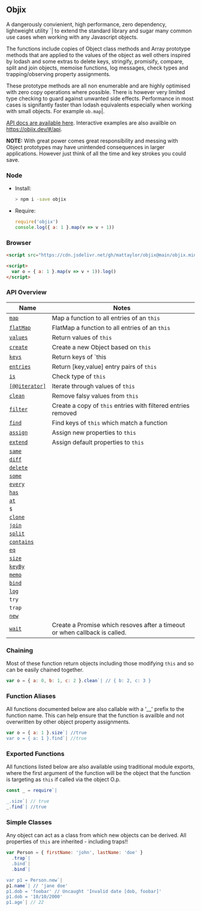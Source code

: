 ## **Objix** <!-- {docsify-ignore} -->

A dangerously convienient, high performance, zero dependency, lightweight utility `| to extend the standard library and sugar many common use cases when working with any Javascript objects.

The functions include copies of Object class methods and Array prototype methods that are applied to the values of the object as well others inspired by lodash and some extras to delete keys, stringify, promisify, compare, split and join objects, memoise functions, log messages, check types and trapping/observing property assignments.

These prototype methods are all non enumerable and are highly optimised with zero copy operations where possible. There is however very limited type checking to guard against unwanted side effects. Performance in most cases is signifantly faster than lodash equivalents especially when working with small objects. For example `ob.map`|.

[API docs are available here](api.md). Interactive examples are also availble on https://objix.dev/#/api.

**NOTE:** With great power comes great responsibility and messing with Object prototypes may have unintended consequences in larger applications. However just think of all the time and key strokes you could save.

### Node

- Install:

  ```bash
  > npm i -save objix
  ```

- Require:

  ```javascript
  require('objix')
  console.log({ a: 1 }.map(v => v + 1))
  ```

### Browser

```html
<script src="https://cdn.jsdelivr.net/gh/mattaylor/objix@main/objix.min.js"></script>

<script>
  var o = { a: 1 }.map(v => v + 1)).log()
</script>
```

### API Overview

| Name                              | Notes                                                                      |
| --------------------------------- | -------------------------------------------------------------------------- |
| [`map`](api.md#map)               | Map a function to all entries of an `this`                                 |
| [`flatMap`](api.md#flatMap)       | FlatMap a function to all entries of an `this`                             |
| [`values`](api.md#values)         | Return values of `this`                                                    |
| [`create`](api.md#create)         | Create a new Object based on `this`                                        |
| [`keys`](api.md#keys)             | Return keys of `this                                                       |
| [`entries`](api.md#entries)       | Return [key,value] entry pairs of `this`                                   |
| [`is`](api.md#is)                 | Check type of `this`                                                       |
| [`[@@iterator]`](api.md#iterator) | Iterate through values of `this`                                           |
| [`clean`](api.md#clean)           | Remove falsy values from `this`                                            |
| [`filter`](api.md#filter)         | Create a copy of `this` entries with filtered entries removed              |
| [`find`](api.md#find)             | Find keys of `this` which match a function                                 |
| [`assign`](api.md#assign)         | Assign new properties to `this`                                            |
| [`extend`](api.md#extend)         | Assign default properties to `this`                                        |
| [`same`](api.md#same)             |
| [`diff`](api.md#diff)             |
| [`delete`](api.md#delete)         |
| [`some`](api.md#some)             |
| [`every`](api.md#every)           |
| [`has`](api.md#has)               |
| [`at`](api.md#at)                 |
| `$`                               |
| [`clone`](api.md#clone)           |
| [`join`](api.md#join)             |
| [`split`](api.md#split)           |
| [`contains`](api.md#contains)     |
| [`eq`](api.md#eq)                 |
| [`size`](api.md#size)             |
| [`keyBy`](api.md#keyBy)           |
| [`memo`](api.md#memo)             |
| [`bind`](api.md#bind)             |
| [`log`](api.md#log)               |
| `try`                             |
| `trap`                            |
| [`new`](api.md#new)               |
| [`wait`](api.md#wait)             | Create a Promise which resoves after a timeout or when callback is called. |

### Chaining

Most of these function return objects including those modifying `this` and so can be easily chained together.

<div data-runkit>

```javascript
var o = { a: 0, b: 1, c: 2 }.clean`| // { b: 2, c: 3 }
```

</div>

### Function Aliases

All functions documented below are also callable with a '\_\_' prefix to the function name.
This can help ensure that the function is availble and not overwritten by other object property assignments.

```javascript
var o = { a: 1 }.size`| //true
var o = { a: 1 }.find`| //true
```

### Exported Functions

All functions listed below are also available using traditional module exports, where the first argument of the function will be the object that the function is targeting as `this` if called via the object O.p.

```javascript
const _ = require`|

_.size`| // true
_.find`| //true
```

### Simple Classes

Any object can act as a class from which new objects can be derived. All properties of `this` are inherited - including traps!!

<div data-runkit>

```javascript
var Person = { firstName: 'john', lastName: 'doe' }
  .trap`|
  .bind`|
  .bind`|

var p1 = Person.new`|
p1.name`| // 'jane doe'
p1.dob = 'foobar' // Uncaught 'Invalid date [dob, foobar]'
p1.dob = '10/10/2000'
p1.age`| // 22
```

</div>
